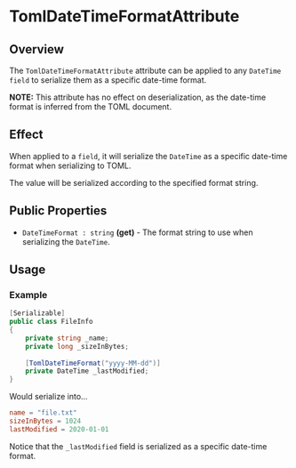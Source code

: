 # TomlDateTimeFormatAttribute

## Overview

The `TomlDateTimeFormatAttribute` attribute can be applied to any `DateTime` `field` to serialize them as a specific date-time format.

**NOTE:** This attribute has no effect on deserialization, as the date-time format is inferred from the TOML document.

## Effect

When applied to a `field`, it will serialize the `DateTime` as a specific date-time format when serializing to TOML.

The value will be serialized according to the specified format string.

## Public Properties

- `DateTimeFormat : string` **(get)** - The format string to use when serializing the `DateTime`.

## Usage

### Example

```csharp
[Serializable]
public class FileInfo
{
    private string _name;
    private long _sizeInBytes;
    
    [TomlDateTimeFormat("yyyy-MM-dd")]
    private DateTime _lastModified;
}
```

Would serialize into...

```toml
name = "file.txt"
sizeInBytes = 1024
lastModified = 2020-01-01
```

Notice that the `_lastModified` field is serialized as a specific date-time format.
